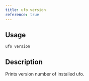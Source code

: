 ```yaml
---
title: ufo version
reference: true
---
```


## Usage

    ufo version

## Description

Prints version number of installed ufo.



